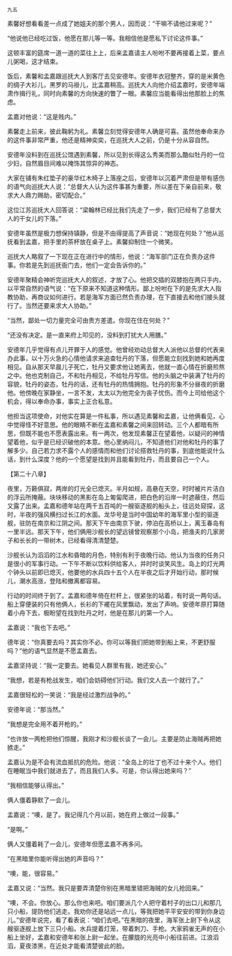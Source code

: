     九五 

   素馨好想看看差一点成了她姐夫的那个男人，因而说：“干嘛不请他过来呢？”

   “他说他已经吃过饭，他愿在那儿等一等。我相信他是愿私下讨论这件事。”

   这顿丰富的筵席一道一道的菜往上上，后来孟嘉请主人吩咐不要再接着上菜，要点儿粥喝，这才结束。

   饭后，素馨和孟嘉跟巡抚大人到客厅去见安德年。安德年衣冠整齐，穿的是米黄色的绸子大衫儿，黑罗的马褂儿，比孟嘉稍高。巡抚大人向他介绍孟嘉时，安德年端肃作揖行礼，同时向素馨的方向快速的瞥了一眼。素馨应当能看得出他那脸上的焦虑。

   孟嘉对他说：“这是贱内。”

   素馨走上前来，彼此鞠躬为礼。素馨立刻觉得安德年人确是可喜。虽然他奉命来办的这件事非常严重，他还是精神奕奕，在巡抚大人之前，仍是十分从容自然。

   安德年没料到在巡抚公馆遇到素馨，所以见到长得这么秀美而那么酷似牡丹的一位少妇，自然眉目间难以掩饰其惊异的神态。

   大家在铺有朱红垫子的豪华红木椅子上落座之后，安德年以沉着严肃但是带有感伤的语气向巡抚大人说：“总督大人认为这件事甚为重要，所以差在下亲自前来，敬求大人鼎力赐助，密切配合。”

   这位江苏巡抚大人回答说：“梁翰林已经比我们先走了一步，我们已经有了总督大人的干女儿的下落。”

   安德年虽然是极力想保持镇静，但是不由得提高了声音说：“她现在何处？”他从巡抚看到孟嘉，把手里的茶杯放在桌子上。素馨抑制住一个微笑。

   巡抚大人略叙了一下现在正在进行中的情形，他说：“海军部门正在负责办这件事。你若是先到巡抚衙门去，他们一定会告诉你的。”

   安德年聚精会神听完巡抚大人的叙述，才放了心。他把交插的双膝抱在两只手内，以平常自然的语气说：“在下原来不知道这种情形。鄙上吩咐在下的是先求大人指教协助，再商议如何进行。若是海军方面已然负责办理，在下直接去和他们接头就行了。当然还要来求大人协助。”

   “当然，鄙处一切力量完全可由贵方差遣。你现在住在何处？”

   “还没有决定。是一直来府上叩见的，没料到打扰大人用膳。”

   安德年几乎觉得有点儿开罪于人的感觉。他曾经劝动总督大人派他以总督的代表来办此事，以十万火急的心情他请求来追查牡丹的下落，但愿能立刻找到她和她再度相见。自从那天早晨儿子死亡，牡丹又要求他让她离去，他就一直心情在折磨煎熬之中。他也克制自己，不和牡丹相见，不给牡丹写信。他的头脑之中装满了牡丹的容貌，牡丹的姿态，牡丹的话，还有牡丹的热情拥抱。牡丹的形象不分昼夜的折磨他。他傍晚在家静坐，一言不发，太太以为他完全为丧子忧伤。而今上司给他这个机会，得以奉命办事，事实上正合私意。

   他担当这项使命，对他实在算是一件私事，所以遇见素馨和孟嘉，让他俩看见，心中觉得怪不好意思。他的眼睛不断在孟嘉和素馨之间来回转动。三个人都暗有所思，但既不能也不愿表露出来。有一两次，他发现素馨正在望着他，以疑问的神情望着他，似乎是已经识破他的本意。他心里纳闷儿，不知道他们对他和牡丹的事了解多少。自己若力求不露个人的感情而和他们讨论搭救牡丹的事，到底他能说什么话，到什么深度？他的一个愿望是找到并且能看到牡丹，而且要自己一个人。

   【第二十八章】

   夜里，万籁俱寂，两岸的灯光全已熄灭。半月如规，高悬在天空，时时被片片洁白的浮云所掩蔽。块块移动的黑影在岛上匍匐爬进，把白色的沿岸一时遮蔽住，然后又露了出来。孟嘉和德年站在两千五百吨的一艘驱逐舰的船头上，往远处窥探，这时，半夜的强风横扫过长江的水面。龙华号是当时中国幼年的海军里小型的驱逐舰，驻防在南京和江阴之间。那天下午由南京下驶，停泊在高桥以上，离玉春岛有一里半远。那天下午，他们俩用沙舰长的望远镜曾观察那个小岛，把渔夫的几家房子和长长的一带树木，已经看得清清楚楚。

   沙舰长认为滔滔的江水和昏暗的月色，特别有利于夜晚行动。他认为当夜的任务只是很小的军事行动。一下午不断以饮料供给客人，并时时谈笑风生。岛上的灯光两个钟头以前即已熄灭，他要他的水兵四十五个人在半夜之后才开始行动，那时候儿，潮水高涨，登陆和撤离都容易。

   行动的时间终于到了。孟嘉和德年倚在栏杆上，很紧张的站着，有时说一两句话。船上穿便装的只有他俩人，长衫的下襬在风里飘动，发出了声响。安德年原打算随着小舟下去，极盼望在找到牡丹之时，他是在那儿的第一个人。

   孟嘉说：“我也下去吧。”

   德年说：“你真要去吗？其实你不必。你可以等我们把她带到船上来，不更舒服吗？”他的语气显然是不愿孟嘉去。

   孟嘉坚持说：“我一定要去。她看见人群里有我，她还安心。”

   “我想，若是有枪战发生，咱们会妨碍他们行动。我们文人去一个就行了。”

   孟嘉很轻松的一笑说：“我是经过激烈战争的。”

   安德年说：“那当然。”

   “我想是完全用不着开枪的。”

   “也许放一两枪把他们惊醒，我刚才和沙舰长谈了一会儿。主要是防止海贼再把她掳走。”

   孟嘉认为是不会有流血抵抗的危险。他说：“全岛上的壮丁也不过十来个人。他们在睡眠当中我们就进去了，而且我们人多。可是，你认得出她来吗？”

   “我相信能够认得出。”

   俩人僵着静默了一会儿。

   孟嘉说：“噢，是了。我记得几个月以前，她在府上做过一段事。”

   “是啊。”

   俩人又僵着耗了一会儿，安德年但愿孟嘉不再多问。

   “在黑暗里你能听得出她的声音吗？”

   “噢，能，很容易。”

   孟嘉又说：“当然。我只是要弄清楚你别在黑暗里错把海贼的女儿抢回来。”

   “噢，不会。你放心。那么你也来吧。咱们要派几个人把守着村子的出口儿和那几只小船，提防他们逃走。我劝你还是站远一点儿，等我把她平平安安的带到你身边儿。”安德年说完，看了看表说：“咱们去吧。”在黑暗的夜里，海军张上尉下令从这艘驱逐舰上放下三只小船。水兵提着灯笼，带着刺刀、手枪。大家鸦雀无声的在小船上坐好，孟嘉和安德年和张上尉一起坐。在朦胧的光亮中小船往前进。江浪滔滔，夏夜漆黑，在近处才能看清楚彼此的脸。

